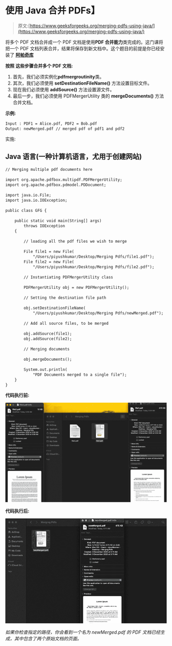 # 使用 Java 合并 PDFs】

> 原文:[https://www.geeksforgeeks.org/merging-pdfs-using-java/](https://www.geeksforgeeks.org/merging-pdfs-using-java/)

将多个 PDF 文档合并成一个 PDF 文档是使用**PDF 合并能力**类完成的。这门课将把一个 PDF 文档列表合并，结果将保存到新文档中。这个题目的前提是你已经安装了 [**阿帕奇库**](https://pdfbox.apache.org/download.cgi)

**按照** **这些步骤合并多个 PDF 文档:**

1.  首先，我们必须实例化**pdfmergroutinity**类。
2.  其次，我们必须使用 **setDestinationFileName()** 方法设置目标文件。
3.  现在我们必须使用 **addSource()** 方法设置源文件。
4.  最后一步，我们必须使用 PDFMergerUtility 类的 **mergeDocuments()** 方法合并文档。

**示例:**

```
Input : PDF1 = Alice.pdf, PDF2 = Bob.pdf
Output: newMerged.pdf // merged pdf of pdf1 and pdf2 
```

实施:

## Java 语言(一种计算机语言，尤用于创建网站)

```
// Merging multiple pdf documents here

import org.apache.pdfbox.multipdf.PDFMergerUtility;
import org.apache.pdfbox.pdmodel.PDDocument;

import java.io.File;
import java.io.IOException;

public class GFG {

    public static void main(String[] args)
        throws IOException
    {

        // loading all the pdf files we wish to merge

        File file1 = new File(
            "/Users/piyushkumar/Desktop/Merging Pdfs/file1.pdf");
        File file2 = new File(
            "/Users/piyushkumar/Desktop/Merging Pdfs/file2.pdf");

        // Instantiating PDFMergerUtility class

        PDFMergerUtility obj = new PDFMergerUtility();

        // Setting the destination file path

        obj.setDestinationFileName(
            "/Users/piyushkumar/Desktop/Merging Pdfs/newMerged.pdf");

        // Add all source files, to be merged

        obj.addSource(file1);
        obj.addSource(file2);

        // Merging documents

        obj.mergeDocuments();

        System.out.println(
            "PDF Documents merged to a single file");
    }
}
```

**代码执行前:**

![](img/8f41580e080791a3a088bb265c7115e1.png)

**代码执行后:**

![](img/1b00273f2fd485aed335c13aec11ff26.png)

*如果你检查指定的路径，你会看到一个名为 newMerged.pdf 的 PDF 文档已经生成，其中包含了两个原始文档的页面。*